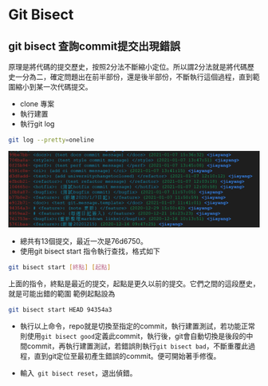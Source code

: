 # Git Bisect

## git bisect 查詢commit提交出現錯誤

原理是將代碼的提交歷史，按照2分法不斷縮小定位。所以謂2分法就是將代碼歷史一分為二，確定問題出在前半部份，還是後半部份，不斷執行這個過程，直到範圍縮小到某一次代碼提交。
- clone 專案
- 執行建置
- 執行git log
````bash
git log --pretty=oneline
````
![log](/assets/images/git/gitbisect/gitlog.png)

- 總共有13個提交，最近一次是76d6750。
- 使用git bisect start 指令執行查找，格式如下
````bash
git bisect start [終點] [起點]
````
上面的指令，終點是最近的提交，起點是更久以前的提交。它們之間的這段歷史，就是可能出錯的範圍
範例起點設為
````bash
git bisect start HEAD 94354a3
````
- 執行以上命令，repo就是切換至指定的commit，執行建置測試，若功能正常則使用`git bisect good`定義此commit，執行後，git會自動切換是後段的中間commit，再執行建置測試，若錯誤則執行`git bisect bad`，不斷重覆此過程，直到git定位至最初產生錯誤的commit。便可開始著手修復。

- 輸入` git bisect reset`，退出偵錯。